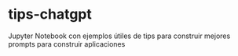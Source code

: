 # tips-chatgpt
Jupyter Notebook con ejemplos útiles de tips para construir mejores prompts para construir aplicaciones
